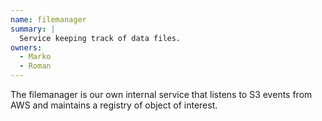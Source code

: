 ```yaml
---
name: filemanager
summary: |
  Service keeping track of data files.
owners:
  - Marko
  - Roman
---
```


The filemanager is our own internal service that listens to S3 events from AWS and maintains a registry of object of interest.

<NodeGraph />
